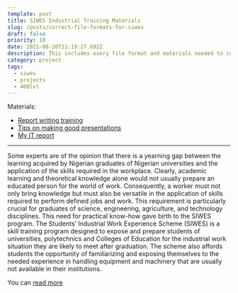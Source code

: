 ```yaml
---
template: post
title: SIWES Industrial Training Materials
slug: /posts/correct-file-formats-for-siwes
draft: false
priority: 10
date: 2021-08-20T21:19:27.692Z
description: This includes every file format and materials needed to complete the SIWES Program.
category: project
tags:
  - siwes
  - projects
  - 400lvl
---
```


Materials:

- [Report writing training](https://www.dropbox.com/scl/fi/ru5g1gmw68fbxpms39rx5/report-writing-training.docx?dl=0&rlkey=tqkiooc006ua7zquqoy6upfoy)
- [Tips on making good presentations](https://www.dropbox.com/s/rj01th7z8655b7b/TIPS%20ON%20MAKING%20GOODPRESENTATIONS.pdf?dl=0)
- [My IT report](https://www.dropbox.com/scl/fi/4htrzr287lo6rrd74akji/IT-REPORT-Nwaobi-Daniel-Ifechukwude.docx?dl=0&rlkey=5b23h2pm90052h8zd1h855bc3)
---

Some experts are of the opinion that there is a yearning gap between the learning acquired by Nigerian 
graduates of Nigerian universities and the application of the skills required in the workplace. Clearly, 
academic learning and theoretical knowledge alone would not usually prepare an educated person for 
the world of work. Consequently, a worker must not only bring knowledge but must also be versatile 
in the application of skills required to perform defined jobs and work. This requirement is particularly 
crucial for graduates of science, engineering, agriculture, and technology disciplines. This need for 
practical know-how gave birth to the SIWES program. 
The Students’ Industrial Work Experience Scheme (SIWES) is a skill training program designed to 
expose and prepare students of universities, polytechnics and Colleges of Education for the industrial 
work situation they are likely to meet after graduation. The scheme also affords students the 
opportunity of familiarizing and exposing themselves to the needed experience in handling equipment 
and machinery that are usually not available in their institutions.

You can [read more](https://www.wiki.ng/en/wiki/history-of-siwes-student-industrial-work-experience-scheme-48125)


